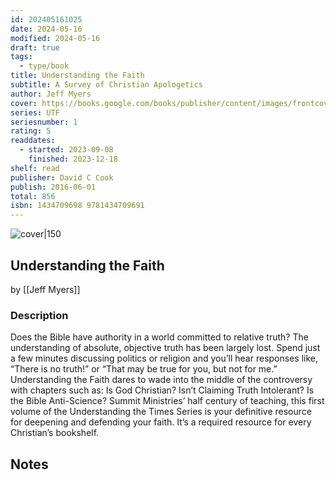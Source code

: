```yaml
---
id: 202405161025
date: 2024-05-16
modified: 2024-05-16
draft: true
tags:
  - type/book
title: Understanding the Faith
subtitle: A Survey of Christian Apologetics
author: Jeff Myers
cover: https://books.google.com/books/publisher/content/images/frontcover/Jf_hCwAAQBAJ?fife=w600-h900&source=gbs_api
series: UTF
seriesnumber: 1
rating: 5
readdates:
  - started: 2023-09-08
    finished: 2023-12-18
shelf: read
publisher: David C Cook
publish: 2016-06-01
total: 856
isbn: 1434709698 9781434709691
---
```


![cover|150](http://books.google.com/books/content?id=Jf_hCwAAQBAJ&printsec=frontcover&img=1&zoom=1&edge=curl&source=gbs_api)

## Understanding the Faith

by [[Jeff Myers]]

### Description

Does the Bible have authority in a world committed to relative truth? The understanding of absolute, objective truth has been largely lost. Spend just a few minutes discussing politics or religion and you’ll hear responses like, “There is no truth!” or “That may be true for you, but not for me.” Understanding the Faith dares to wade into the middle of the controversy with chapters such as: Is God Christian? Isn’t Claiming Truth Intolerant? Is the Bible Anti-Science? Summit Ministries’ half century of teaching, this first volume of the Understanding the Times Series is your definitive resource for deepening and defending your faith. It’s a required resource for every Christian’s bookshelf.

## Notes